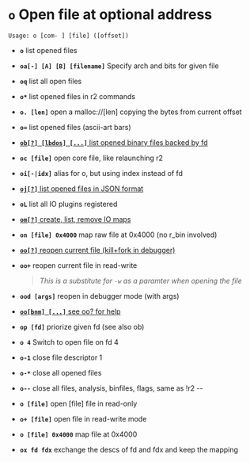 <!-- TITLE: o -->

#  **`o`** Open file at optional address


```text
Usage: o [com- ] [file] ([offset])
```


- **`o`** list opened files
- **`oa[-] [A] [B] [filename]`** Specify arch and bits for given file
- **`oq`** list all open files
- **`o*`** list opened files in r2 commands
- **`o. [len]`** open a malloc://[len] copying the bytes from current offset
- **`o=`** list opened files (ascii-art bars)

- [ **`ob[?] [lbdos] [...]`** list opened binary files backed by fd](/options/o/ob)

- **`oc [file]`** open core file, like relaunching r2
- **`oi[-|idx]`** alias for o, but using index instead of fd

- [ **`oj[?]`** list opened files in JSON format](/options/o/oj)

- **`oL`** list all IO plugins registered

- [ **`om[?]`** create, list, remove IO maps](/options/o/om)

- **`on [file] 0x4000`** map raw file at 0x4000 (no r_bin involved)

- [ **`oo[?]`** reopen current file (kill+fork in debugger)](/options/o/oo_question)

- **`oo+`** reopen current file in read-write
  > _This is a substitute for `-w` as a paramter when opening the file_
- **`ood [args]`** reopen in debugger mode (with args)

- [ **`oo[bnm] [...]`** see oo? for help](/options/o/oo)

- **`op [fd]`** priorize given fd (see also ob)
- **`o 4`** Switch to open file on fd 4
- **`o-1`** close file descriptor 1
- **`o-*`** close all opened files
- **`o--`** close all files, analysis, binfiles, flags, same as !r2 --
- **`o [file]`** open [file] file in read-only
- **`o+ [file]`** open file in read-write mode
- **`o [file] 0x4000`** map file at 0x4000
- **`ox fd fdx`** exchange the descs of fd and fdx and keep the mapping